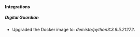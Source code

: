 #### Integrations
##### Digital Guardian
- Upgraded the Docker image to: *demisto/python3:3.9.5.21272*.
